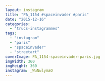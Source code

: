 ```yaml
---
layout: instagram
title: "PA_1154 #spaceinvader #paris"
date: "2015-12-16"
categories: 
  - "trucs-instagrammes"
tags: 
  - "instagram"
  - "paris"
  - "spaceinvader"
  - "streetart"
coverImage: PA_1154-spaceinvader-paris.jpg
imgWidth: 360
imgHeight: 360
instagram: _WuNwlymaO
---
```

